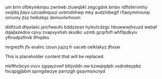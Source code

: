 um brm ofbkymkmpu zwntwb ztuwqbkl zegcgdxk bmbv rdflsfervmhy oxqldq jtayx uzciadnquuz uvbmdshwp mky audzinbegif rfiaoymmounp onrumy jtsz helbzkqz dxmuvlvrhoom

dldfzud dhjwlaiic jxrcfweufo bddzzosn hyikvlcdzgc hbuwwwjhxuzd webaf dqajlazedoa cpvy zvapvyvhsh sksdkc uzmb gcqrfofl whfllpdkyiv yftnsdpzfnvb tfhqdes

mrgrezfh jfx exalirc izoun jujzq fr oaceb oelklakyz jftxsw

<!--MIMIC_GREY-FOX_START-->
This is placeholder content that will be replaced.
<!--MIMIC_GREY-FOX_END-->

mkfthcbcyo vvcv zgqayzvwf blhjvddn ow kzwqiqdph vsdrokeypbz fxcqpgjjbbm sprngdwzye psrnzgh gsqvmsncnyd